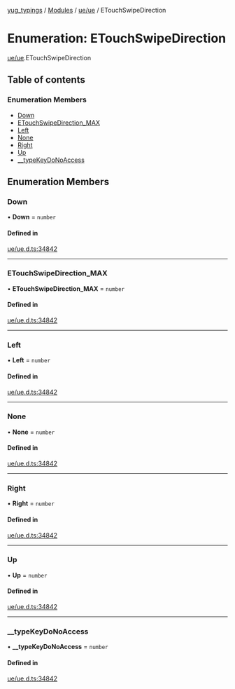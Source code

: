 [yug_typings](../README.md) / [Modules](../modules.md) / [ue/ue](../modules/ue_ue.md) / ETouchSwipeDirection

# Enumeration: ETouchSwipeDirection

[ue/ue](../modules/ue_ue.md).ETouchSwipeDirection

## Table of contents

### Enumeration Members

- [Down](ue_ue.ETouchSwipeDirection.md#down)
- [ETouchSwipeDirection\_MAX](ue_ue.ETouchSwipeDirection.md#etouchswipedirection_max)
- [Left](ue_ue.ETouchSwipeDirection.md#left)
- [None](ue_ue.ETouchSwipeDirection.md#none)
- [Right](ue_ue.ETouchSwipeDirection.md#right)
- [Up](ue_ue.ETouchSwipeDirection.md#up)
- [\_\_typeKeyDoNoAccess](ue_ue.ETouchSwipeDirection.md#__typekeydonoaccess)

## Enumeration Members

### Down

• **Down** = `number`

#### Defined in

[ue/ue.d.ts:34842](https://github.com/YugMetaverse/yug_typings/blob/25cad34/ue/ue.d.ts#L34842)

___

### ETouchSwipeDirection\_MAX

• **ETouchSwipeDirection\_MAX** = `number`

#### Defined in

[ue/ue.d.ts:34842](https://github.com/YugMetaverse/yug_typings/blob/25cad34/ue/ue.d.ts#L34842)

___

### Left

• **Left** = `number`

#### Defined in

[ue/ue.d.ts:34842](https://github.com/YugMetaverse/yug_typings/blob/25cad34/ue/ue.d.ts#L34842)

___

### None

• **None** = `number`

#### Defined in

[ue/ue.d.ts:34842](https://github.com/YugMetaverse/yug_typings/blob/25cad34/ue/ue.d.ts#L34842)

___

### Right

• **Right** = `number`

#### Defined in

[ue/ue.d.ts:34842](https://github.com/YugMetaverse/yug_typings/blob/25cad34/ue/ue.d.ts#L34842)

___

### Up

• **Up** = `number`

#### Defined in

[ue/ue.d.ts:34842](https://github.com/YugMetaverse/yug_typings/blob/25cad34/ue/ue.d.ts#L34842)

___

### \_\_typeKeyDoNoAccess

• **\_\_typeKeyDoNoAccess** = `number`

#### Defined in

[ue/ue.d.ts:34842](https://github.com/YugMetaverse/yug_typings/blob/25cad34/ue/ue.d.ts#L34842)
